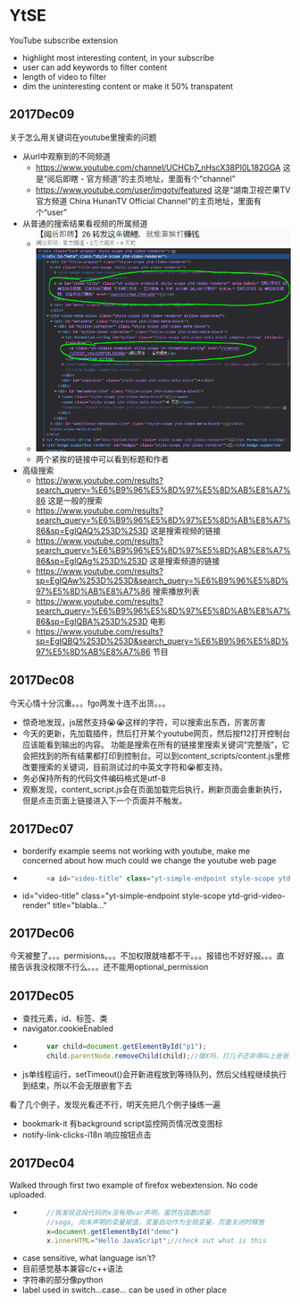 # YtSE
YouTube subscribe extension
* highlight most interesting content, in your subscribe
* user can add keywords to filter content
* length of video to filter
* dim the uninteresting content or make it 50% transpatent

## 2017Dec09
关于怎么用关键词在youtube里搜索的问题
* 从url中观察到的不同频道
    * https://www.youtube.com/channel/UCHCb7_nHscX38PI0L182GGA 这是“阅后即瞎 - 官方频道”的主页地址，里面有个“channel”
    * https://www.youtube.com/user/imgotv/featured 这是“湖南卫视芒果TV官方频道 China HunanTV Official Channel”的主页地址，里面有个“user”
* 从普通的搜索结果看视频的所属频道
    * ![](readme/阅后即瞎2.png)
    * ![](readme/阅后即瞎1.png)
    * 两个紧挨的链接中可以看到标题和作者
* 高级搜索
    * https://www.youtube.com/results?search_query=%E6%B9%96%E5%8D%97%E5%8D%AB%E8%A7%86 这是一般的搜索
    * https://www.youtube.com/results?search_query=%E6%B9%96%E5%8D%97%E5%8D%AB%E8%A7%86&sp=EgIQAQ%253D%253D 这是搜索视频的链接
    * https://www.youtube.com/results?search_query=%E6%B9%96%E5%8D%97%E5%8D%AB%E8%A7%86&sp=EgIQAg%253D%253D 这是搜索频道的链接
    * https://www.youtube.com/results?sp=EgIQAw%253D%253D&search_query=%E6%B9%96%E5%8D%97%E5%8D%AB%E8%A7%86 搜索播放列表
    * https://www.youtube.com/results?search_query=%E6%B9%96%E5%8D%97%E5%8D%AB%E8%A7%86&sp=EgIQBA%253D%253D 电影
    * https://www.youtube.com/results?sp=EgIQBQ%253D%253D&search_query=%E6%B9%96%E5%8D%97%E5%8D%AB%E8%A7%86 节目
            


## 2017Dec08
今天心情十分沉重。。。fgo两发十连不出货。。。
* 惊奇地发现，js居然支持😭😭这样的字符，可以搜索出东西，厉害厉害
* 今天的更新，先加载插件，然后打开某个youtube网页，然后按f12打开控制台应该能看到输出的内容。
功能是搜索在所有的链接里搜索关键词“完整版”，它会把找到的所有结果都打印到控制台。可以到content_scripts/content.js里修改要搜索的关键词，目前测试过的中英文字符和😭都支持。
* 务必保持所有的代码文件编码格式是utf-8
* 观察发现，content_script.js会在页面加载完后执行，刷新页面会重新执行，但是点击页面上链接进入下一个页面并不触发。

## 2017Dec07
* borderify example seems not working with youtube, make me concerned about how much could we change the youtube web page
* ```js
        <a id="video-title" class="yt-simple-endpoint style-scope ytd-grid-video-renderer" aria-label="《爸爸的旅程回忆录》甜！齁！泡芙嗯哼偶像剧全集！我爱你我喜欢你可以吗？他们的友谊就开在这些片段中呀！【湖南卫视官方频道】 来自湖南卫视芒果TV官方频道 China HunanTV Official Channel 1 小时前 13分钟 1,272次观看" title="《爸爸的旅程回忆录》甜！齁！泡芙嗯哼偶像剧全集！我爱你我喜欢你可以吗？他们的友谊就开在这些片段中呀！【湖南卫视官方频道】" href="/watch?v=ccpd6ClCcFM">《爸爸的旅程回忆录》甜！齁！泡芙嗯哼偶像剧全集！我爱你我喜欢你可以吗？他们的友谊就开在这些片段中呀！【湖南卫视官方频道】</a>

* id="video-title" class="yt-simple-endpoint style-scope ytd-grid-video-render" title="blabla..."

## 2017Dec06
今天被整了。。。permisions。。。不加权限就啥都不干。。。报错也不好好报。。。直接告诉我没权限不行么。。。还不能用optional_permission

## 2017Dec05
* 查找元素，id、标签、类
* navigator.cookieEnabled
* ```js
        var child=document.getElementById("p1");
        child.parentNode.removeChild(child);//傻X吗，打儿子还非得叫上爸爸
  ```
* js单线程运行，setTimeout()会开新进程放到等待队列，然后父线程继续执行到结束，所以不会无限嵌套下去  

看了几个例子，发现光看还不行，明天先把几个例子操练一遍

* bookmark-it 有background script监控网页情况改变图标
* notify-link-clicks-i18n 响应按钮点击

## 2017Dec04
Walked through first two example of firefox webextension. No code uploaded.  

* ```js
        //我发现这段代码的x没有用var声明，虽然在函数内部
        //soga, 向未声明的变量赋值，变量自动作为全局变量，页面关闭时释放
        x=document.getElementById("demo")
        x.innerHTML="Hello JavaScript";//check out what is this
  ```
* case sensitive, what language isn't?  
* 目前感觉基本兼容c/c++语法  
* 字符串的部分像python
* label used in switch...case... can be used in other place
